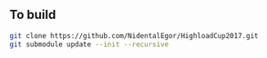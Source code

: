 ## To build
```sh
git clone https://github.com/NidentalEgor/HighloadCup2017.git
git submodule update --init --recursive
```